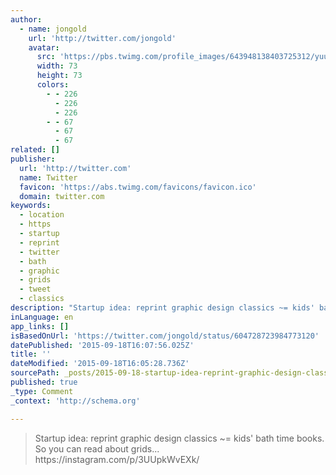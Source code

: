```yaml
---
author:
  - name: jongold
    url: 'http://twitter.com/jongold'
    avatar:
      src: 'https://pbs.twimg.com/profile_images/643948138403725312/yuubebXL_bigger.jpg'
      width: 73
      height: 73
      colors:
        - - 226
          - 226
          - 226
        - - 67
          - 67
          - 67
related: []
publisher:
  url: 'http://twitter.com'
  name: Twitter
  favicon: 'https://abs.twimg.com/favicons/favicon.ico'
  domain: twitter.com
keywords:
  - location
  - https
  - startup
  - reprint
  - twitter
  - bath
  - graphic
  - grids
  - tweet
  - classics
description: "Startup idea: reprint graphic design classics ~= kids' bath time books. So you can read about grids... https://instagram.com/p/3UUpkWvEXk/"
inLanguage: en
app_links: []
isBasedOnUrl: 'https://twitter.com/jongold/status/604728723984773120'
datePublished: '2015-09-18T16:07:56.025Z'
title: ''
dateModified: '2015-09-18T16:05:28.736Z'
sourcePath: _posts/2015-09-18-startup-idea-reprint-graphic-design-classics--kids-bath.md
published: true
_type: Comment
_context: 'http://schema.org'

---
```

> Startup idea&colon; reprint graphic design classics ~&equals; kids' bath time books&period; So you can read about grids&period;&period;&period; https&colon;&sol;&sol;instagram&period;com&sol;p&sol;3UUpkWvEXk&sol;